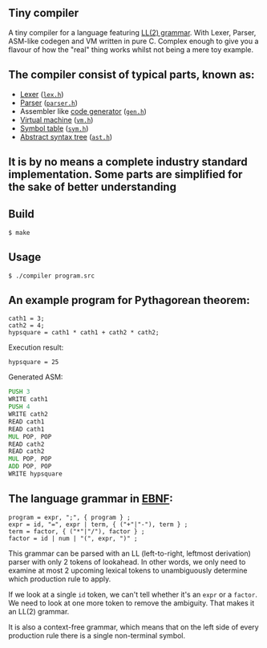 ## Tiny compiler
A tiny compiler for a language featuring [LL(2) grammar](https://en.wikipedia.org/wiki/LL_grammar). With Lexer, Parser, ASM-like codegen and VM written in pure C. Complex enough to give you a flavour of how the "real" thing works whilst not being a mere toy example.

## The compiler consist of typical parts, known as:
* [Lexer](https://en.wikipedia.org/wiki/Lexical_analysis) ([`lex.h`](lex.h))
* [Parser](https://en.wikipedia.org/wiki/Parsing) ([`parser.h`](parser.h))
* Assembler like [code generator](https://en.wikipedia.org/wiki/Code_generation_(compiler)) ([`gen.h`](gen.h))
* [Virtual machine](https://en.wikipedia.org/wiki/Virtual_machine) ([`vm.h`](vm.h))
* [Symbol table](https://en.wikipedia.org/wiki/Symbol_table) ([`sym.h`](sym.h))
* [Abstract syntax tree](https://en.wikipedia.org/wiki/Abstract_syntax_tree) ([`ast.h`](ast.h))
## It is by no means a complete industry standard implementation. Some parts are simplified for the sake of better understanding
## Build
```$ make```
## Usage
```$ ./compiler program.src```
## An example program for Pythagorean theorem:
```
cath1 = 3;
cath2 = 4;
hypsquare = cath1 * cath1 + cath2 * cath2;
```
Execution result:
```
hypsquare = 25
```
Generated ASM:
```asm
PUSH 3
WRITE cath1
PUSH 4
WRITE cath2
READ cath1
READ cath1
MUL POP, POP
READ cath2
READ cath2
MUL POP, POP
ADD POP, POP
WRITE hypsquare
```
## The language grammar in [EBNF](https://en.wikipedia.org/wiki/Extended_Backus%E2%80%93Naur_form):
```
program = expr, ";", { program } ;
expr = id, "=", expr | term, { ("+"|"-"), term } ;
term = factor, { ("*"|"/"), factor } ;
factor = id | num | "(", expr, ")" ;
```

This grammar can be parsed with an LL (left-to-right, leftmost derivation) parser with only 2 tokens of lookahead. In other words, we only need to examine at most 2 upcoming lexical tokens to unambiguously determine which production rule to apply.  

If we look at a single `id` token, we can't tell whether it's an `expr` or a `factor`. We need to look at one more token to remove the ambiguity. That makes it an LL(2) grammar.  

It is also a context-free grammar, which means that on the left side of every production rule there is a single non-terminal symbol.  
